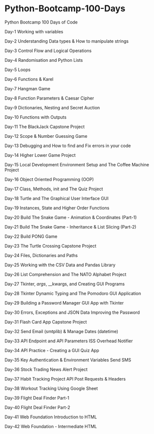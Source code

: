 # Python-Bootcamp-100-Days
Python Bootcamp 100 Days of Code
  
  Day-1 Working with variables
  
  Day-2 Understanding Data types & How to manipulate strings
        
  Day-3 Control Flow and Logical Operations
  
  Day-4 Randomisation and Python Lists
  
  Day-5 Loops
  
  Day-6 Functions & Karel
  
  Day-7 Hangman Game
  
  Day-8 Function Parameters & Caesar Cipher
  
  Day-9 Dictionaries, Nesting and Secret Auction
  
  Day-10 Functions with Outputs
  
  Day-11 The BlackJack Capstone Project
  
  Day-12 Scope & Number Guessing Game

  Day-13 Debugging and How to find and Fix errors in your code
  
  Day-14 Higher Lower Game Project
  
  Day-15 Local Development Environment Setup and The Coffee Machine Project
  
  Day-16 Object Oriented Programming (OOP)
  
  Day-17 Class, Methods, init and The Quiz Project
  
  Day-18 Turtle and The Graphical User Interface GUI
  
  Day-19 Instances, State and Higher Order Functions
  
  Day-20 Build The Snake Game - Animation & Coordinates (Part-1)
  
  Day-21 Build The Snake Game - Inheritance & List Slicing (Part-2)
  
  Day-22 Build PONG Game
  
  Day-23 The Turtle Crossing Capstone Project
  
  Day-24 Files, Dictionaries and Paths
  
  Day-25 Working with the CSV Data and Pandas Library
  
  Day-26 List Comprehension and The NATO Alphabet Project
  
  Day-27 Tkinter, _args_, __kwargs, and Creating GUI Programs
  
  Day-28 Tkinter Dynamic Typing and The Pomodoro GUI Application
  
  Day-29 Building a Password Manager GUI App with Tkinter
  
  Day-30 Errors, Exceptions and JSON Data Improving the Password
  
  Day-31 Flash Card App Capstone Project
  
  Day-32 Send Email (smtplib) & Manage Dates (datetime)
  
  Day-33 API Endpoint and API Parameters ISS Overhead Notifier
  
  Day-34 API Practice - Creating a GUI Quiz App
  
  Day-35 Key Authentication & Environment Variables Send SMS
  
  Day-36 Stock Trading News Alert Project
  
  Day-37 Habit Tracking Project API Post Requests & Headers
  
  Day-38 Workout Tracking Using Google Sheet
  
  Day-39 Flight Deal Finder Part-1
  
  Day-40 Flight Deal Finder Part-2
  
  Day-41 Web Foundation Introduction to HTML
  
  Day-42 Web Foundation - Intermediate HTML

